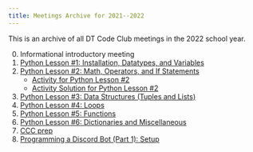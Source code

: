 ```yaml
---
title: Meetings Archive for 2021--2022
---
```


This is an archive of all DT Code Club meetings in the 2022 school year.

0.  Informational introductory meeting
1.  [Python Lesson #1: Installation, Datatypes, and Variables](meeting-1/)
2.  [Python Lesson #2: Math, Operators, and If Statements](meeting-2/)
    - [Activity for Python Lesson #2](meeting-2/activity/)
    - [Activity Solution for Python Lesson #2](meeting-2/activity-solution/)
3.  [Python Lesson #3: Data Structures (Tuples and Lists)](meeting-3/)
4.  [Python Lesson #4: Loops](meeting-4/)
5.  [Python Lesson #5: Functions](meeting-5/)
6.  [Python Lesson #6: Dictionaries and Miscellaneous](meeting-6/)
7.  [CCC prep](meeting-7/)
8.  [Programming a Discord Bot (Part 1): Setup](meeting-8/)
